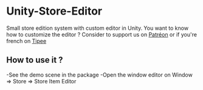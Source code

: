 # Unity-Store-Editor
Small store edition system with custom editor in Unity.
You want to know how to customize the editor ? 
Consider to support us on [Patréon](https://www.patreon.com/eventorizon) or if you're french on [Tipee](https://fr.tipeee.com/makeyourgame-event-orizon) 
 
 ## How to use it ?
 -See the demo scene in the package
 -Open the window editor on Window => Store => Store Item Editor
